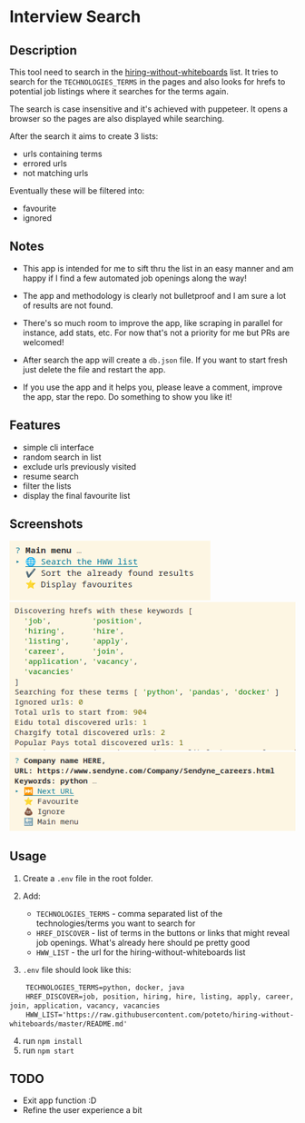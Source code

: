 # Interview Search

## Description

This tool need to search in the [hiring-without-whiteboards](https://github.com/poteto/hiring-without-whiteboards) list. It tries to search for the `TECHNOLOGIES_TERMS` in the pages and also looks for hrefs to potential job listings where it searches for the terms again.

The search is case insensitive and it's achieved with puppeteer. It opens a browser so the pages are also displayed while searching.

After the search it aims to create 3 lists:

-   urls containing terms
-   errored urls
-   not matching urls

Eventually these will be filtered into:

-   favourite
-   ignored

## Notes

-   This app is intended for me to sift thru the list in an easy manner and am happy if I find a few automated job openings along the way!

-   The app and methodology is clearly not bulletproof and I am sure a lot of results are not found.

-   There's so much room to improve the app, like scraping in parallel for instance, add stats, etc. For now that's not a priority for me but PRs are welcomed!

-   After search the app will create a `db.json` file. If you want to start fresh just delete the file and restart the app.

-   If you use the app and it helps you, please leave a comment, improve the app, star the repo. Do something to show you like it!

## Features

-   simple cli interface
-   random search in list
-   exclude urls previously visited
-   resume search
-   filter the lists
-   display the final favourite list


## Screenshots

![main menu](resources/main_menu.png "Main menu")
![searching](resources/search.png "Searching")
![sort list](resources/sort_list.png "Sorting the list")

## Usage

1. Create a `.env` file in the root folder.
2. Add:
    * `TECHNOLOGIES_TERMS` - comma separated list of the technologies/terms you want to search for
    * `HREF_DISCOVER` - list of terms in the buttons or links that might reveal job openings. What's already here should pe pretty good
    * `HWW_LIST` - the url for the hiring-without-whiteboards list

3. `.env` file should look like this:

```
    TECHNOLOGIES_TERMS=python, docker, java
    HREF_DISCOVER=job, position, hiring, hire, listing, apply, career, join, application, vacancy, vacancies
    HWW_LIST='https://raw.githubusercontent.com/poteto/hiring-without-whiteboards/master/README.md'
```

4. run `npm install`
5. run `npm start`

## TODO

-   Exit app function :D
-   Refine the user experience a bit

